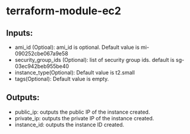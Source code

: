 # terraform-module-ec2

## Inputs:

* ami_id (Optioal): ami_id is optional. Default value is mi-090252cbe067a9e58
* security_group_ids (Optional): list of security group ids. default is sg-03ec942beb955be40
* instance_type(Optional): Default value is t2.small
* tags(Optional): Default value is empty.

## Outputs:
* public_ip: outputs the public IP of the instance created.
* private_ip: outputs the private IP of the instance created.
* instance_id: outputs the instance ID created.
